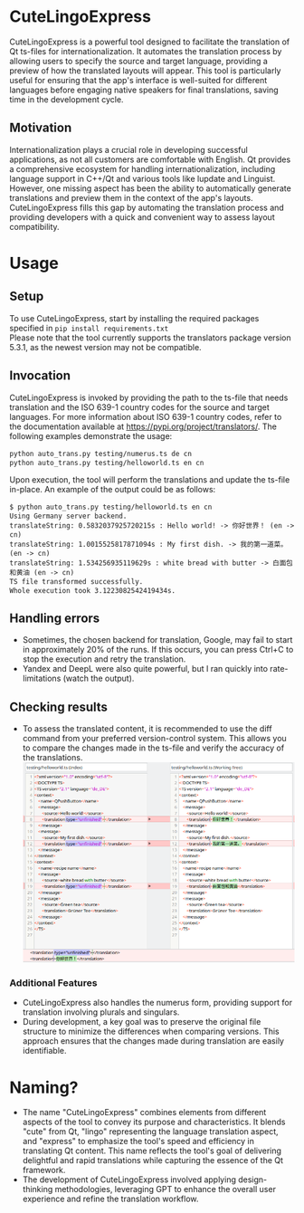 # CuteLingoExpress
CuteLingoExpress is a powerful tool designed to facilitate the translation of Qt ts-files for internationalization. It automates the translation process by allowing users to specify the source and target language, providing a preview of how the translated layouts will appear. This tool is particularly useful for ensuring that the app's interface is well-suited for different languages before engaging native speakers for final translations, saving time in the development cycle.

## Motivation
Internationalization plays a crucial role in developing successful applications, as not all customers are comfortable with English. Qt provides a comprehensive ecosystem for handling internationalization, including language support in C++/Qt and various tools like lupdate and Linguist. However, one missing aspect has been the ability to automatically generate translations and preview them in the context of the app's layouts. CuteLingoExpress fills this gap by automating the translation process and providing developers with a quick and convenient way to assess layout compatibility.

# Usage

## Setup
To use CuteLingoExpress, start by installing the required packages specified in 
`pip install requirements.txt`  
Please note that the tool currently supports the translators package version 5.3.1, as the newest version may not be compatible.

## Invocation
CuteLingoExpress is invoked by providing the path to the ts-file that needs translation and the ISO 639-1 country codes for the source and target languages. For more information about ISO 639-1 country codes, refer to the documentation available at https://pypi.org/project/translators/. The following examples demonstrate the usage:   
```shell
python auto_trans.py testing/numerus.ts de cn
python auto_trans.py testing/helloworld.ts en cn
```
Upon execution, the tool will perform the translations and update the ts-file in-place. An example of the output could be as follows:    
```shell
$ python auto_trans.py testing/helloworld.ts en cn
Using Germany server backend.
translateString: 0.5832037925720215s : Hello world! -> 你好世界！ (en -> cn)
translateString: 1.0015525817871094s : My first dish. -> 我的第一道菜。 (en -> cn)
translateString: 1.534256935119629s : white bread with butter -> 白面包和黄油 (en -> cn)
TS file transformed successfully.
Whole execution took 3.1223082542419434s.
```

## Handling errors
* Sometimes, the chosen backend for translation, Google, may fail to start in approximately 20% of the runs. If this occurs, you can press Ctrl+C to stop the execution and retry the translation.
* Yandex and DeepL were also quite powerful, but I ran quickly into rate-limitations (watch the output).

## Checking results
* To assess the translated content, it is recommended to use the diff command from your preferred version-control system. This allows you to compare the changes made in the ts-file and verify the accuracy of the translations.
![](comparison_cn.png)  
### Additional Features
* CuteLingoExpress also handles the numerus form, providing support for translation involving plurals and singulars.
* During development, a key goal was to preserve the original file structure to minimize the differences when comparing versions. This approach ensures that the changes made during translation are easily identifiable.

# Naming?
* The name "CuteLingoExpress" combines elements from different aspects of the tool to convey its purpose and characteristics. It blends "cute" from Qt, "lingo" representing the language translation aspect, and "express" to emphasize the tool's speed and efficiency in translating Qt content. This name reflects the tool's goal of delivering delightful and rapid translations while capturing the essence of the Qt framework.
* The development of CuteLingoExpress involved applying design-thinking methodologies, leveraging GPT to enhance the overall user experience and refine the translation workflow.

